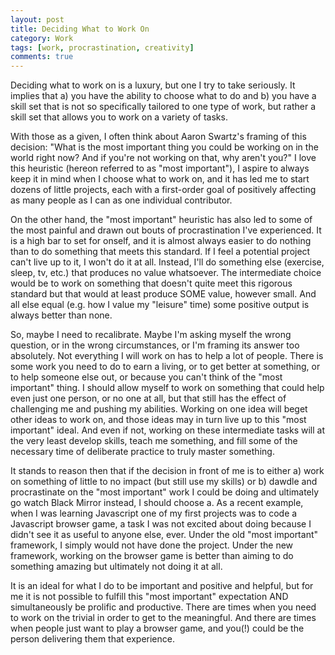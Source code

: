 ```yaml
---
layout: post
title: Deciding What to Work On
category: Work
tags: [work, procrastination, creativity]
comments: true
---
```


Deciding what to work on is a luxury, but one I try to take seriously. It implies that a) you have the ability to choose what to do and b) you have a skill set that is not so specifically tailored to one type of work, but rather a skill set that allows you to work on a variety of tasks. 


With those as a given, I often think about Aaron Swartz's framing of this decision: "What is the most important thing you could be working on in the world right now? And if you're not working on that, why aren't you?" I love this heuristic (hereon referred to as "most important"), I aspire to always keep it in mind when I choose what to work on, and it has led me to start dozens of little projects, each with a first-order goal of positively affecting as many people as I can as one individual contributor. 

On the other hand, the "most important" heuristic has also led to some of the most painful and drawn out bouts of procrastination I've experienced. It is a high bar to set for onself, and it is almost always easier to do nothing than to do something that meets this standard. If I feel a potential project can't live up to it, I won't do it at all. Instead, I'll do something else (exercise, sleep, tv, etc.) that produces no value whatsoever. The intermediate choice would be to work on something that doesn't quite meet this rigorous standard but that would at least produce SOME value, however small. And all else equal (e.g. how I value my "leisure" time) some positive output is always better than none. 

So, maybe I need to recalibrate. Maybe I'm asking myself the wrong question, or in the wrong circumstances, or I'm framing its answer too absolutely. Not everything I will work on has to help a lot of people. There is some work you need to do to earn a living, or to get better at something, or to help someone else out, or because you can't think of the "most important" thing. I should allow myself to work on something that could help even just one person, or no one at all, but that still has the effect of challenging me and pushing my abilities. Working on one idea will beget other ideas to work on, and those ideas may in turn live up to this "most important" ideal. And even if not, working on these intermediate tasks will at the very least develop skills, teach me something, and fill some of the necessary time of deliberate practice to truly master something. 

It stands to reason then that if the decision in front of me is to either a) work on something of little to no impact (but still use my skills) or b) dawdle and procrastinate on the "most important" work I could be doing and ultimately go watch Black Mirror instead, I should choose a. As a recent example, when I was learning Javascript one of my first projects was to code a Javascript browser game, a task I was not excited about doing because I didn't see it as useful to anyone else, ever. Under the old "most important" framework, I simply would not have done the project. Under the new framework, working on the browser game is better than aiming to do something amazing but ultimately not doing it at all. 

It is an ideal for what I do to be important and positive and helpful, but for me it is not possible to fulfill this "most important" expectation AND simultaneously be prolific and productive. There are times when you need to work on the trivial in order to get to the meaningful. And there are times when people just want to play a browser game, and you(!) could be the person delivering them that experience. 

